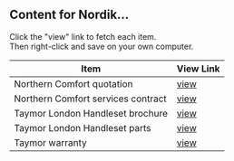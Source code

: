 ## Content for Nordik...

Click the "view" link to fetch each item.<br/>
Then right-click and save on your own computer.

Item | View Link
--- | ---
Northern Comfort quotation | [view](../media/nc-quotation.jpg) 
Northern Comfort services contract |[view](../media/nc-services-contract.jpg) 
Taymor London Handleset brochure | [view](../media/taymor-brochure.pdf) 
Taymor London Handleset parts | [view](../media/taymor-handleset-parts.pdf)
Taymor warranty | [view](../media/taymor-warranty.pdf) 
